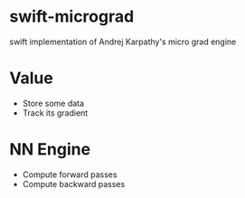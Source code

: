 # swift-micrograd

swift implementation of Andrej Karpathy's micro grad engine

# Value

- Store some data
- Track its gradient

# NN Engine

- Compute forward passes
- Compute backward passes
